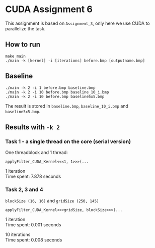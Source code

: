 # CUDA Assignment 6

This assignment is based on `Assignment_3`, only here we use CUDA to parallelize the task.

## How to run

```
make main
./main -k [kernel] -i [iterations] before.bmp [outputname.bmp]
```

## Baseline

```
./main -k 2 -i 1 before.bmp baseline.bmp
./main -k 2 -i 10 before.bmp baseline_10_i.bmp
./main -k 2 -i 10 before.bmp baseline5x5.bmp
```
The result is stored in `baseline.bmp`, `baseline_10_i.bmp` and `baseline5x5.bmp`.

## Results with `-k 2`
### Task 1 - a single thread on the core (serial version)
One threadblock and 1 thread:
```
applyFilter_CUDA_Kernel<<<1, 1>>>(...
```
1 iteration  
Time spent: 7.878 seconds

### Task 2, 3 and 4
`blockSize (16, 16)` and `gridSize (250, 145)`
```
applyFilter_CUDA_Kernel<<<gridSize, blockSize>>>(...
```

1 iteration  
Time spent: 0.001 seconds

10 iterations  
Time spent: 0.008 seconds

